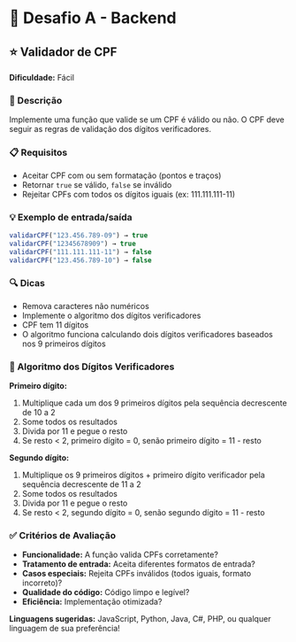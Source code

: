 # 🔧 Desafio A - Backend
## ⭐ Validador de CPF

**Dificuldade:** Fácil

### 📝 Descrição
Implemente uma função que valide se um CPF é válido ou não. O CPF deve seguir as regras de validação dos dígitos verificadores.

### 📋 Requisitos
- Aceitar CPF com ou sem formatação (pontos e traços)
- Retornar `true` se válido, `false` se inválido
- Rejeitar CPFs com todos os dígitos iguais (ex: 111.111.111-11)

### 💡 Exemplo de entrada/saída
```javascript
validarCPF("123.456.789-09") → true
validarCPF("12345678909") → true  
validarCPF("111.111.111-11") → false
validarCPF("123.456.789-10") → false
```

### 🔍 Dicas
- Remova caracteres não numéricos
- Implemente o algoritmo dos dígitos verificadores
- CPF tem 11 dígitos
- O algoritmo funciona calculando dois dígitos verificadores baseados nos 9 primeiros dígitos

### 🧮 Algoritmo dos Dígitos Verificadores

**Primeiro dígito:**
1. Multiplique cada um dos 9 primeiros dígitos pela sequência decrescente de 10 a 2
2. Some todos os resultados
3. Divida por 11 e pegue o resto
4. Se resto < 2, primeiro dígito = 0, senão primeiro dígito = 11 - resto

**Segundo dígito:**
1. Multiplique os 9 primeiros dígitos + primeiro dígito verificador pela sequência decrescente de 11 a 2
2. Some todos os resultados
3. Divida por 11 e pegue o resto
4. Se resto < 2, segundo dígito = 0, senão segundo dígito = 11 - resto

### ✅ Critérios de Avaliação

- **Funcionalidade:** A função valida CPFs corretamente?
- **Tratamento de entrada:** Aceita diferentes formatos de entrada?
- **Casos especiais:** Rejeita CPFs inválidos (todos iguais, formato incorreto)?
- **Qualidade do código:** Código limpo e legível?
- **Eficiência:** Implementação otimizada?

**Linguagens sugeridas:** JavaScript, Python, Java, C#, PHP, ou qualquer linguagem de sua preferência!